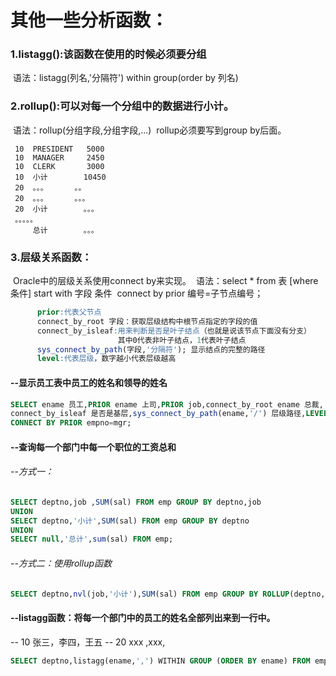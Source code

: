 # 其他一些分析函数：

### 1.listagg():该函数在使用的时候必须要分组

​       语法：listagg(列名,'分隔符') within group(order by 列名)

### 2.rollup():可以对每一个分组中的数据进行小计。

​       语法：rollup(分组字段,分组字段,...)
​       rollup必须要写到group by后面。

     10  PRESIDENT   5000
     10  MANAGER     2450
     10  CLERK       3000
     10  小计        10450 
     20  。。。      。。
     20  。。。      。。。
     20  小计        。。。
     。。。。。
         总计        。。。    

###    3.层级关系函数：

​      Oracle中的层级关系使用connect by来实现。
​      语法：select *  from 表 [where 条件] start with 字段 条件
​            connect by prior 编号=子节点编号；

```sql
      prior:代表父节点
      connect_by_root 字段：获取层级结构中根节点指定的字段的值  
      connect_by_isleaf:用来判断是否是叶子结点（也就是说该节点下面没有分支）
                        其中0代表非叶子结点，1代表叶子结点
      sys_connect_by_path(字段,'分隔符'); 显示结点的完整的路径
      level:代表层级，数字越小代表层级越高
```



#### --显示员工表中员工的姓名和领导的姓名

```sql
SELECT ename 员工,PRIOR ename 上司,PRIOR job,connect_by_root ename 总裁,
connect_by_isleaf 是否是基层,sys_connect_by_path(ename,'/') 层级路径,LEVEL 层级 FROM emp START WITH mgr IS NULL
CONNECT BY PRIOR empno=mgr;
```



#### --查询每一个部门中每一个职位的工资总和

###### --方式一：

```sql
SELECT deptno,job ,SUM(sal) FROM emp GROUP BY deptno,job
UNION
SELECT deptno,'小计',SUM(sal) FROM emp GROUP BY deptno
UNION
SELECT null,'总计',sum(sal) FROM emp;
```



###### --方式二：使用rollup函数

```sql
SELECT deptno,nvl(job,'小计'),SUM(sal) FROM emp GROUP BY ROLLUP(deptno,job);
```



#### --listagg函数：将每一个部门中的员工的姓名全部列出来到一行中。

--   10     张三，李四，王五
--   20     xxx ,xxx,

```sql
SELECT deptno,listagg(ename,',') WITHIN GROUP (ORDER BY ename) FROM emp GROUP BY deptno;
```


